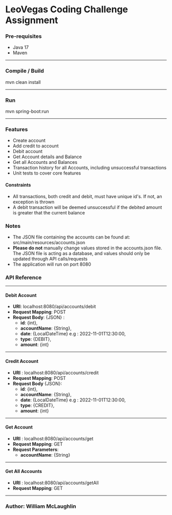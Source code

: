 # LeoVegas Coding Challenge Assignment

### Pre-requisites

* Java 17
* Maven

---

### Compile / Build

mvn clean install

---

### Run

mvn spring-boot:run

---

### Features

* Create account
* Add credit to account
* Debit account
* Get Account details and Balance
* Get all Accounts and Balances
* Transaction history for all Accounts, including unsuccessful transactions
* Unit tests to cover core features

#### Constraints

* All transactions, both credit and debit, must have unique id's. If not, an exception is thrown
* A debit transaction will be deemed unsuccessful if the debited amount is greater that the current balance

### Notes

* The JSON file containing the accounts can be found at: src/main/resources/accounts.json
* **Please do not** manually change values stored in the accounts.json file. The JSON file is acting as a database, and
  values should only be updated through API calls/requests
* The application will run on port 8080

### API Reference

---

#### Debit Account

* **URI**: localhost:8080/api/accounts/debit
* **Request Mapping**: POST
* **Request Body**: {JSON} :
    * **id**: {int},
    * **accountName**: {String},
    * **date**: {LocalDateTime} e.g : 2022-11-01T12:30:00,
    * **type**: {DEBIT},
    * **amount**: {int}

---

#### Credit Account

* **URI** : localhost:8080/api/accounts/credit
* **Request Mapping**: POST
* **Request Body** {JSON}:
    * **id**: {int},
    * **accountName**: {String},
    * **date**: {LocalDateTime} e.g : 2022-11-01T12:30:00,
    * **type**: {CREDIT},
    * **amount**: {int}

---

#### Get Account

* **URI** : localhost:8080/api/accounts/get
* **Request Mapping**: GET
* **Request Parameters**:
    * **accountName**: {String}

---

#### Get All Accounts

* **URI** : localhost:8080/api/accounts/getAll
* **Request Mapping**: GET

---

### Author: William McLaughlin